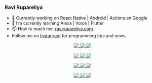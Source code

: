 ### Ravi Rupareliya

- 🔭 Currently working on React Native | Android | Actions on Google
- 🌱 I’m currently learning Alexa | Voice | Flutter
- 📫 How to reach me: [ravirupareliya.com](https://ravirupareliya.com)
- Follow me on [Instagram](https://www.instagram.com/ravi.rupareliya/) for programming tips and news.

<a href="https://www.instagram.com/ravi.rupareliya/" target="_blank">
<!-- insta-feed:START-->
<p align="center">
<img align="center" src=https://scontent-atl3-1.cdninstagram.com/v/t51.2885-15/e35/s150x150/119738360_171946631175661_8308691936849414239_n.jpg?_nc_ht=scontent-atl3-1.cdninstagram.com&_nc_cat=101&_nc_ohc=A7P4JtFZXQkAX8lW_mt&_nc_tp=15&oh=0ccb958f35faaf68d6d785a36d248abf&oe=5FA74C5D />
<img align="center" src=https://scontent-atl3-1.cdninstagram.com/v/t51.2885-15/e35/s150x150/119471335_3325605627530848_5783608158621298966_n.jpg?_nc_ht=scontent-atl3-1.cdninstagram.com&_nc_cat=104&_nc_ohc=DnyCFqJb7vMAX-I79dG&_nc_tp=15&oh=5011972a84aa39a743c5f3a644e42dff&oe=5FA7C901 />
<img align="center" src=https://scontent-atl3-1.cdninstagram.com/v/t51.2885-15/e35/s150x150/118735524_155532192843864_2438830621806811548_n.jpg?_nc_ht=scontent-atl3-1.cdninstagram.com&_nc_cat=100&_nc_ohc=wdvTGCjnA0UAX-b-_wF&_nc_tp=15&oh=301efe6ade6b3f3a7144eb2258f3c94d&oe=5FA5956E />
</p>
<p align="center">
<img align="center" src=https://scontent-atl3-1.cdninstagram.com/v/t51.2885-15/e35/s150x150/118358282_793232521422249_4194198869826492121_n.jpg?_nc_ht=scontent-atl3-1.cdninstagram.com&_nc_cat=109&_nc_ohc=So9JZFxXLfMAX8OySjX&_nc_tp=15&oh=235bcfab4ea3bfcb1d5e70d307a89391&oe=5FA85ABC />
<img align="center" src=https://scontent-atl3-1.cdninstagram.com/v/t51.2885-15/e35/s150x150/118083536_653646245259286_4437462516989252087_n.jpg?_nc_ht=scontent-atl3-1.cdninstagram.com&_nc_cat=110&_nc_ohc=9sOPYqH6-FwAX8cGN0x&_nc_tp=15&oh=69b202e52f9a552ec60ba08cb9dc711b&oe=5FA8CA5C />
<img align="center" src=https://scontent-atl3-1.cdninstagram.com/v/t51.2885-15/e35/s150x150/118175330_604822603490734_6882222491011634628_n.jpg?_nc_ht=scontent-atl3-1.cdninstagram.com&_nc_cat=110&_nc_ohc=dmC1qeWJEqAAX8pel6-&_nc_tp=15&oh=5d08fa21b03bd70eb8b6870137a7a06c&oe=5FA6FF77 />
</p>
<p align="center">
<img align="center" src=https://scontent-atl3-1.cdninstagram.com/v/t51.2885-15/e35/s150x150/117801930_118850686597100_8281062695853943386_n.jpg?_nc_ht=scontent-atl3-1.cdninstagram.com&_nc_cat=108&_nc_ohc=IKaAeZ9s4BwAX8N4_Dw&_nc_tp=15&oh=a54fa4028a8d4ef3b0d58a67c1f31a3e&oe=5FA77140 />
<img align="center" src=https://scontent-atl3-1.cdninstagram.com/v/t51.2885-15/e35/s150x150/117867292_2771207523148452_3241414180657952736_n.jpg?_nc_ht=scontent-atl3-1.cdninstagram.com&_nc_cat=100&_nc_ohc=_yUp6dIwmHQAX_mhPan&_nc_tp=15&oh=69a26c3d4c68e7539d61f36e53506d3a&oe=5FA709A1 />
<img align="center" src=https://scontent-atl3-1.cdninstagram.com/v/t51.2885-15/e35/s150x150/117931678_793632161399712_7562658963115355616_n.jpg?_nc_ht=scontent-atl3-1.cdninstagram.com&_nc_cat=100&_nc_ohc=IJMmMPrReFkAX_BCkb_&_nc_tp=15&oh=374f12df5be1ccb99c5a2db9b3a60c74&oe=5FA90937 />
</p>
<p align="center">
<img align="center" src=https://scontent-atl3-1.cdninstagram.com/v/t51.2885-15/e35/s150x150/117747115_220949032661980_1081920512424702093_n.jpg?_nc_ht=scontent-atl3-1.cdninstagram.com&_nc_cat=104&_nc_ohc=_d_0zzMxtjsAX_YcnYj&_nc_tp=15&oh=3f9aa43b778750d4cae50fdd86d80f6b&oe=5FA68116 />
<img align="center" src=https://scontent-atl3-1.cdninstagram.com/v/t51.2885-15/e35/s150x150/117564950_167171931547080_7523565149947571776_n.jpg?_nc_ht=scontent-atl3-1.cdninstagram.com&_nc_cat=100&_nc_ohc=XYFyrtEhpXsAX_PB6ZV&_nc_tp=15&oh=c3b1a80429b95edd8e25837f54ccc3bc&oe=5FA5B15D />
<img align="center" src=https://scontent-atl3-1.cdninstagram.com/v/t51.2885-15/e35/s150x150/117307859_603477283647910_4747232603067507655_n.jpg?_nc_ht=scontent-atl3-1.cdninstagram.com&_nc_cat=110&_nc_ohc=uZnVb5f8nuoAX81_BJ7&_nc_tp=15&oh=60f5a50f029f2d0f3fa7dc7d6b9c9157&oe=5FA8B484 />
</p>

<!-- insta-feed:END-->
</a>
